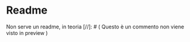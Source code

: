 # Readme
Non serve un readme, in teoria
[//]: # ( Questo è un commento non viene visto in preview )
